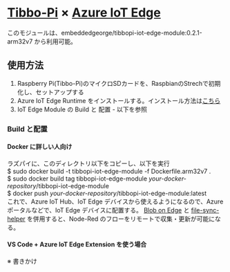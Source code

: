 # [Tibbo-Pi](https://tibbo-pi.co-works.co.jp/) × [Azure IoT Edge](https://docs.microsoft.com/ja-jp/azure/iot-edge/) 
このモジュールは、embeddedgeorge/tibbopi-iot-edge-module:0.2.1-arm32v7 から利用可能。 

## 使用方法 
1. Raspberry Pi(Tibbo-Pi)のマイクロSDカードを、RaspbianのStrechで初期化し、セットアップする 
2. Azure IoT Edge Runtime をインストールする。インストール方法は[こちら](https://docs.microsoft.com/ja-jp/azure/iot-edge/how-to-install-iot-edge-linux) 
3. IoT Edge Module の Build と 配置 - 以下を参照 

### Build と配置 
#### Docker に詳しい人向け 
ラズパイに、このディレクトリ以下をコピーし、以下を実行  
$ sudo docker build -t tibbopi-iot-edge-module -f Dockerfile.arm32v7 .  
$ sudo docker build tag tibbopi-iot-edge-module <i>your-docker-repository</i>/tibbopi-iot-edge-module  
$ docker push <i>your-docker-repository</i>/tibbopi-iot-edge-module:latest  
これで、Azure IoT Hub、IoT Edge デバイスから使えるようになるので、Azure ポータルなどで、IoT Edge デバイスに配置する。 
[Blob on Edge](https://docs.microsoft.com/ja-jp/azure/iot-edge/how-to-access-host-storage-from-module) と [file-sync-helper](../../helper/NodeRedHelperModules) を併用すると、Node-Red のフローをリモートで収集・更新が可能になる。 

#### VS Code + Azure IoT Edge Extension を使う場合 
※ 書きかけ 
